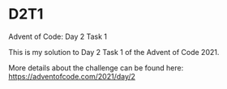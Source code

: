 # D2T1
Advent of Code: Day 2 Task 1

This is my solution to Day 2 Task 1 of the Advent of Code 2021. 

More details about the challenge can be found here: https://adventofcode.com/2021/day/2

